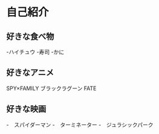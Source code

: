 # 自己紹介


## 好きな食べ物
-ハイチュウ
-寿司
-かに
## 好きなアニメ

SPY×FAMILY
ブラックラグーン
FATE
## 好きな映画
-　スパイダーマン
-　ターミネーター
-　ジュラシックパーク
